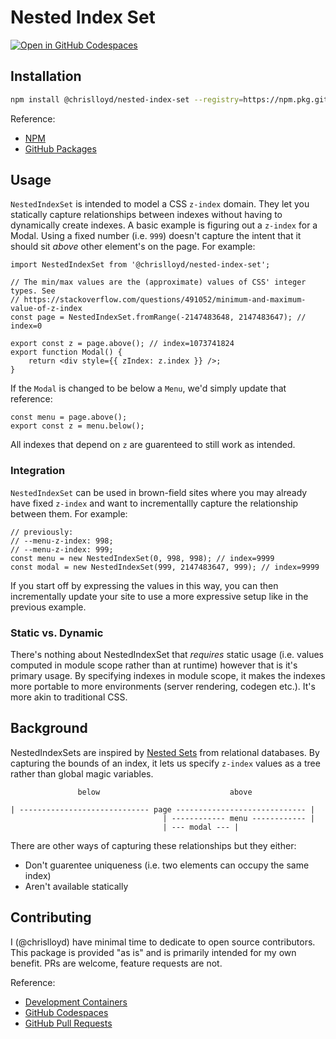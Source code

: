 # Nested Index Set
[![Open in GitHub Codespaces](https://github.com/codespaces/badge.svg)](https://github.com/codespaces/new?hide_repo_select=true&ref=main&repo=584865046)

<!-- TODO: Description -->

## Installation

```sh
npm install @chrislloyd/nested-index-set --registry=https://npm.pkg.github.com
```

Reference:
* [NPM](https://docs.npmjs.com)
* [GitHub Packages](https://docs.github.com/packages)

## Usage

`NestedIndexSet` is intended to model a CSS `z-index` domain. They let you statically capture relationships between indexes without having to dynamically create indexes. A basic example is figuring out a `z-index` for a Modal. Using a fixed number (i.e. `999`) doesn't capture the intent that it should sit _above_ other element's on the page. For example:

```tsx
import NestedIndexSet from '@chrislloyd/nested-index-set';

// The min/max values are the (approximate) values of CSS' integer types. See
// https://stackoverflow.com/questions/491052/minimum-and-maximum-value-of-z-index
const page = NestedIndexSet.fromRange(-2147483648, 2147483647); // index=0

export const z = page.above(); // index=1073741824
export function Modal() {
    return <div style={{ zIndex: z.index }} />;
}
```

If the `Modal` is changed to be below a `Menu`, we'd simply update that reference:

```tsx
const menu = page.above();
export const z = menu.below();
```

All indexes that depend on `z` are guarenteed to still work as intended.

### Integration

`NestedIndexSet` can be used in brown-field sites where you may already have fixed `z-index` and want to incrementallly capture the relationship between them. For example:

```tsx
// previously:
// --menu-z-index: 998;
// --menu-z-index: 999;
const menu = new NestedIndexSet(0, 998, 998); // index=9999
const modal = new NestedIndexSet(999, 2147483647, 999); // index=9999
```

If you start off by expressing the values in this way, you can then incrementally update your site to use a more expressive setup like in the previous example.

### Static vs. Dynamic

There's nothing about NestedIndexSet that _requires_ static usage (i.e. values computed in module scope rather than at runtime) however that is it's primary usage. By specifying indexes in module scope, it makes the indexes more portable to more environments (server rendering, codegen etc.). It's more akin to traditional CSS.

## Background

NestedIndexSets are inspired by [Nested Sets](https://en.wikipedia.org/wiki/Nested_set_model) from relational databases. By capturing the bounds of an index, it lets us specify `z-index` values as a tree rather than global magic variables.

```
               below                             above

| ----------------------------- page ----------------------------- |
                                  | ------------ menu ------------ | 
                                  | --- modal --- |
```

There are other ways of capturing these relationships but they either:

* Don't guarentee uniqueness (i.e. two elements can occupy the same index)
* Aren't available statically

## Contributing

I (@chrislloyd) have minimal time to dedicate to open source contributors. This package is provided "as is" and is primarily intended for my own benefit. PRs are welcome, feature requests are not.

Reference:
* [Development Containers](https://containers.dev)
* [GitHub Codespaces](https://docs.github.com/codespaces)
* [GitHub Pull Requests](https://docs.github.com/pull-requests)
